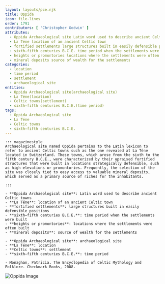 ```yaml
---
layout: layouts/pce.njk
title: Oppida
icon: file-lines
order: 1791
contributors: [ 'Christopher Godwin' ]
attributes:
  - Oppida Archaeological site Latin word used to describe ancient Celtic towns
  - La Téne location of an ancient Celtic town
  - fortified settlements large structures built in easily defensible positions
  - sixth–fifth centuries B.C.E. time period when the settlements were built
  - heights or promontories locations where the settlements were often built
  - mineral deposits source of wealth for the settlements
categories:
  - location
  - time period
  - settlement
  - archaeological site
entities:
  - Oppida Archaeological site(archaeological site)
  - La Téne(location)
  - Celtic towns(settlement)
  - sixth–fifth centuries B.C.E.(time period)
tags:
  - Oppida Archaeological site
  - La Téne
  - Celtic towns
  - sixth–fifth centuries B.C.E.
---
```

``` tab [group1:Info]
::: magazinestyle
Archaeological site named Oppida pertains to the Latin lexicon to refer to ancient Celtic towns such as the one revealed at La Téne located in Switzerland. These towns, which arose from the sixth to the fifth century B.C.E., were characterized by their upraised fortified structures that were built in locations strategically defensible, such as high elevations or promontories. Frequently, the selection of the site was closely tied to easy access to valuable mineral deposits, which served as a primary source of riches for the inhabitants.

:::
```
``` tab [group1:Attributes]
- **Oppida Archaeological site**: Latin word used to describe ancient Celtic towns
- **La Téne**: location of an ancient Celtic town
- **fortified settlements**: large structures built in easily defensible positions
- **sixth–fifth centuries B.C.E.**: time period when the settlements were built
- **heights or promontories**: locations where the settlements were often built
- **mineral deposits**: source of wealth for the settlements
```
``` tab [group1:Entities]
- **Oppida Archaeological site**: archaeological site
- **La Téne**: location
- **Celtic towns**: settlement
- **sixth–fifth centuries B.C.E.**: time period
```
``` tab [group1:Sources]
- Monaghan, Patricia. The Encyclopedia of Celtic Mythology and Folklore. Checkmark Books, 2008.
```
![Oppida Image](https://upload.wikimedia.org/wikipedia/commons/thumb/8/81/KMM_-_Osttor_Oppidum_2.jpg/1200px-KMM_-_Osttor_Oppidum_2.jpg)
